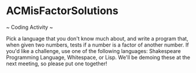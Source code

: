 # ACMisFactorSolutions

~ Coding Activity ~

Pick a language that you don't know much about, and write a program that, when given two numbers, tests if a number is a factor of another number. If you'd like a challenge, use one of the following languages: Shakespeare Programming Language, Whitespace, or Lisp. We'll be demoing these at the next meeting, so please put one together!
